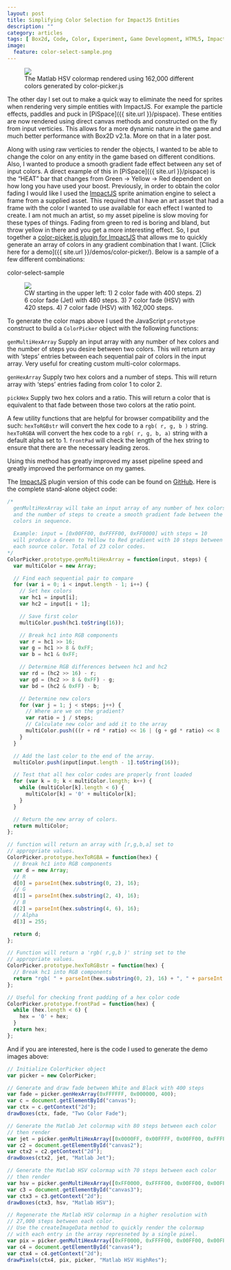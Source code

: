 ```yaml
---
layout: post
title: Simplifying Color Selection for ImpactJS Entities
description: ""
category: articles
tags: [ Box2d, Code, Color, Experiment, Game Development, HTML5, ImpactJS, JavaScript, optimization, PiSpace ]
image:
  feature: color-select-sample.png
---
```


<figure>
  <img src="/images/color-select-sample-highres.png">
  <figcaption>The Matlab HSV colormap rendered using 162,000 different colors generated by color-picker.js</figcaption>
</figure>

The other day I set out to make a quick way to eliminate the need for sprites when rendering very simple entities with ImpactJS.  For example the particle effects, paddles and puck in [PiSpace]({{ site.url }}/pispace).  These entities are now rendered using direct canvas methods and constructed on the fly from input verticies.  This allows for a more dynamic nature in the game and much better performance with Box2D v2.1a.  More on that in a later post.

Along with using raw verticies to render the objects, I wanted to be able to change the color on any entity in the game based on different conditions.  Also, I wanted to produce a smooth gradient fade effect between any set of input colors. A direct example of this in [PiSpace]({{ site.url }}/pispace) is the “HEAT” bar that changes from Green -> Yellow -> Red dependent on how long you have used your boost.  Previously, in order to obtain the color fading I would like I used the [ImpactJS](http://impactjs.com/) sprite animation engine to select a frame from a supplied asset.  This required that I have an art asset that had a frame with the color I wanted to use available for each effect I wanted to create.  I am not much an artist, so my asset pipeline is slow moving for these types of things. Fading from green to red is boring and bland, but throw yellow in there and you get a more interesting effect. So, I put together a [color-picker.js plugin for ImpactJS](https://github.com/clok/impactjs-color-picker/blob/master/color-picker.js) that allows me to quickly generate an array of colors in any gradient combination that I want. [Click here for a demo]({{ site.url }}/demos/color-picker/). Below is a sample of a few different combinations:

color-select-sample
<figure>
  <img src="/images/color-select-sample.png">
  <figcaption>CW starting in the upper left: 1) 2 color fade with 400 steps. 2) 6 color fade (Jet) with 480 steps. 3) 7 color fade (HSV) with 420 steps. 4) 7 color fade (HSV) with 162,000 steps.</figcaption>
</figure>

To generate the color maps above I used the JavaScript `prototype` construct to build a `ColorPicker` object with the following functions:

`genMultiHexArray`
Supply an input array with any number of hex colors and the number of steps you desire between two colors. This will return array with ‘steps’ entries between each sequential pair of colors in the input array. Very useful for creating custom multi-color colormaps.

`genHexArray`
Supply two hex colors and a number of steps. This will return array with ‘steps’ entries fading from color 1 to color 2.

`pickHex`
Supply two hex colors and a ratio. This will return a color that is equivalent to that fade between those two colors at the ratio point.

A few utility functions that are helpful for browser compatibility and the such:
`hexToRGBstr` will convert the hex code to a `rgb( r, g, b )` string.
`hexToRGBA` will convert the hex code to a `rgb( r, g, b, a)` string with a default alpha set to 1.
`frontPad` will check the length of the hex string to ensure that there are the necessary leading zeros.

Using this method has greatly improved my asset pipeline speed and greatly improved the performance on my games.

The [ImpactJS](http://impactjs.com/) plugin version of this code can be found on [GitHub](https://github.com/clok/impactjs-color-picker/). Here is the complete stand-alone object code:

``` javascript
/*
  genMultiHexArray will take an input array of any number of hex colors
  and the number of steps to create a smooth gradient fade between the
  colors in sequence.
 
  Example: input = [0x00FF00, 0xFFFF00, 0xFF0000] with steps = 10
  will produce a Green to Yellow to Red gradient with 10 steps between
  each source color. Total of 23 color codes.
*/
ColorPicker.prototype.genMultiHexArray = function(input, steps) {
  var multiColor = new Array;

  // Find each sequential pair to compare
  for (var i = 0; i < input.length - 1; i++) {
    // Set hex colors
    var hc1 = input[i];
    var hc2 = input[i + 1];

    // Save first color
    multiColor.push(hc1.toString(16));

    // Break hc1 into RGB components
    var r = hc1 >> 16;
    var g = hc1 >> 8 & 0xFF;
    var b = hc1 & 0xFF;

    // Determine RGB differences between hc1 and hc2
    var rd = (hc2 >> 16) - r;
    var gd = (hc2 >> 8 & 0xFF) - g;
    var bd = (hc2 & 0xFF) - b;

    // Determine new colors
    for (var j = 1; j < steps; j++) {
      // Where are we on the gradient?
      var ratio = j / steps;
      // Calculate new color and add it to the array
      multiColor.push(((r + rd * ratio) << 16 | (g + gd * ratio) << 8 | (b + bd * ratio)).toString(16));
    }
  }

  // Add the last color to the end of the array.
  multiColor.push(input[input.length - 1].toString(16));

  // Test that all hex color codes are properly front loaded
  for (var k = 0; k < multiColor.length; k++) {
    while (multiColor[k].length < 6) {
      multiColor[k] = '0' + multiColor[k];
    }
  }

  // Return the new array of colors.
  return multiColor;
};

// function will return an array with [r,g,b,a] set to
// appropriate values.
ColorPicker.prototype.hexToRGBA = function(hex) {
  // Break hc1 into RGB components
  var d = new Array;
  // R
  d[0] = parseInt(hex.substring(0, 2), 16);
  // G
  d[1] = parseInt(hex.substring(2, 4), 16);
  // B
  d[2] = parseInt(hex.substring(4, 6), 16);
  // Alpha
  d[3] = 255;

  return d;
};

// Function will return a 'rgb( r,g,b )' string set to the
// appropriate values.
ColorPicker.prototype.hexToRGBstr = function(hex) {
  // Break hc1 into RGB components
  return "rgb( " + parseInt(hex.substring(0, 2), 16) + ", " + parseInt(hex.substring(2, 4), 16) + ", " + parseInt(hex.substring(4, 6), 16) + " )";
};

// Useful for checking front padding of a hex color code
ColorPicker.prototype.frontPad = function(hex) {
  while (hex.length < 6) {
    hex = '0' + hex;
  }
  return hex;
};
```

And if you are interested, here is the code I used to generate the demo images above:

``` javascript
// Initialize ColorPicker object
var picker = new ColorPicker;

// Generate and draw fade between White and Black with 400 steps
var fade = picker.genHexArray(0xFFFFFF, 0x000000, 400);
var c = document.getElementById("canvas");
var ctx = c.getContext("2d");
drawBoxes(ctx, fade, "Two Color Fade");

// Generate the Matlab Jet colormap with 80 steps between each color
// then render
var jet = picker.genMultiHexArray([0x0000FF, 0x00FFFF, 0x00FF00, 0xFFFF00, 0xFF0000, 0x000000], 80);
var c2 = document.getElementById("canvas2");
var ctx2 = c2.getContext("2d");
drawBoxes(ctx2, jet, "Matlab Jet");

// Generate the Matlab HSV colormap with 70 steps between each color
// then render
var hsv = picker.genMultiHexArray([0xFF0000, 0xFFFF00, 0x00FF00, 0x00FFFF, 0x0000FF, 0xFF00FF, 0x000000], 70);
var c3 = document.getElementById("canvas3");
var ctx3 = c3.getContext("2d");
drawBoxes(ctx3, hsv, "Matlab HSV");

// Regenerate the Matlab HSV colormap in a higher resolution with
// 27,000 steps between each color.
// Use the createImageData method to quickly render the colormap
// with each entry in the array represneted by a single pixel.
var pix = picker.genMultiHexArray([0xFF0000, 0xFFFF00, 0x00FF00, 0x00FFFF, 0x0000FF, 0xFF00FF, 0x000000], 27000);
var c4 = document.getElementById("canvas4");
var ctx4 = c4.getContext("2d");
drawPixels(ctx4, pix, picker, "Matlab HSV HighRes");
```
